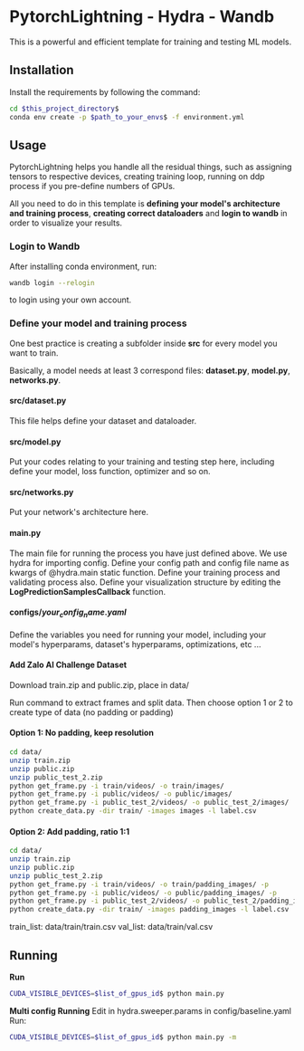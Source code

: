 # PytorchLightning - Hydra - Wandb

This is a powerful and efficient template for training and testing ML models.

## Installation

Install the requirements by following the command:

```bash
cd $this_project_directory$
conda env create -p $path_to_your_envs$ -f environment.yml
```

## Usage

PytorchLightning helps you handle all the residual things, such as assigning tensors to respective devices, creating training loop, running on ddp process if you pre-define numbers of GPUs.

All you need to do in this template is **defining your model's architecture and training process**, **creating correct dataloaders** and **login to wandb** in order to visualize your results.

### Login to Wandb

After installing conda environment, run:

```bash
wandb login --relogin
```

to login using your own account.

### Define your model and training process

One best practice is creating a subfolder inside **src** for every model you want to train.

Basically, a model needs at least 3 correspond files: **dataset.py**, **model.py**, **networks.py**.

#### src/dataset.py

This file helps define your dataset and dataloader.

#### src/model.py

Put your codes relating to your training and testing step here, including define your model, loss function, optimizer and so on.

#### src/networks.py

Put your network's architecture here.

#### main.py

The main file for running the process you have just defined above. We use hydra for importing config. Define your config path and config file name as kwargs of @hydra.main static function. Define your training process and validating process also. Define your visualization structure by editing the **LogPredictionSamplesCallback** function.

#### configs/$your_config_name.yaml$

Define the variables you need for running your model, including your model's hyperparams, dataset's hyperparams, optimizations, etc ...

#### Add Zalo AI Challenge Dataset

Download train.zip and public.zip, place in data/

Run command to extract frames and split data. Then choose option 1 or 2 to create type of data (no padding or padding)

#### Option 1: No padding, keep resolution

```bash
cd data/
unzip train.zip
unzip public.zip
unzip public_test_2.zip
python get_frame.py -i train/videos/ -o train/images/
python get_frame.py -i public/videos/ -o public/images/
python get_frame.py -i public_test_2/videos/ -o public_test_2/images/
python create_data.py -dir train/ -images images -l label.csv
```

#### Option 2: Add padding, ratio 1:1

```bash
cd data/
unzip train.zip
unzip public.zip
unzip public_test_2.zip
python get_frame.py -i train/videos/ -o train/padding_images/ -p
python get_frame.py -i public/videos/ -o public/padding_images/ -p
python get_frame.py -i public_test_2/videos/ -o public_test_2/padding_images/ -p
python create_data.py -dir train/ -images padding_images -l label.csv
```

train_list: data/train/train.csv
val_list: data/train/val.csv

## Running

**Run**

```bash
CUDA_VISIBLE_DEVICES=$list_of_gpus_id$ python main.py
```

**Multi config Running**
Edit in hydra.sweeper.params in config/baseline.yaml
Run:

```bash
CUDA_VISIBLE_DEVICES=$list_of_gpus_id$ python main.py -m
```

